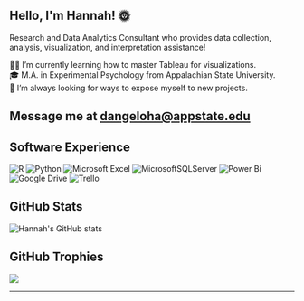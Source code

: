 ## Hello, I'm Hannah! 🌞

<!--
**dangeloha/dangeloha** is a ✨ _special_ ✨ repository because its `README.md` (this file) appears on your GitHub profile.
-->

Research and Data Analytics Consultant who provides data collection, analysis, visualization, and interpretation assistance!<br/>

👩‍💻 I’m currently learning how to master Tableau for visualizations.<br/>
🎓 M.A. in Experimental Psychology from Appalachian State University.<br/>
🧭 I’m always looking for ways to expose myself to new projects.<br/>

## Message me at dangeloha@appstate.edu


## Software Experience
![R](https://img.shields.io/badge/r-%23276DC3.svg?style=for-the-badge&logo=r&logoColor=white)
![Python](https://img.shields.io/badge/python-3670A0?style=for-the-badge&logo=python&logoColor=ffdd54)
![Microsoft Excel](https://img.shields.io/badge/Microsoft_Excel-217346?style=for-the-badge&logo=microsoft-excel&logoColor=white)
![MicrosoftSQLServer](https://img.shields.io/badge/Microsoft%20SQL%20Server-CC2927?style=for-the-badge&logo=microsoft%20sql%20server&logoColor=white)
![Power Bi](https://img.shields.io/badge/power_bi-F2C811?style=for-the-badge&logo=powerbi&logoColor=black)
![Google Drive](https://img.shields.io/badge/Google%20Drive-4285F4?style=for-the-badge&logo=googledrive&logoColor=white)
![Trello](https://img.shields.io/badge/Trello-%23026AA7.svg?style=for-the-badge&logo=Trello&logoColor=white)


## GitHub Stats
![Hannah's GitHub stats](https://github-readme-stats.vercel.app/api?username=dangeloha&show_icons=true&theme=tokyonight)


## GitHub Trophies
![](https://github-profile-trophy.vercel.app/?username=dangeloha&theme=tokyonight&no-frame=false&no-bg=true&margin-w=4)

---

<!-- Proudly created with GPRM ( https://gprm.itsvg.in ) -->
